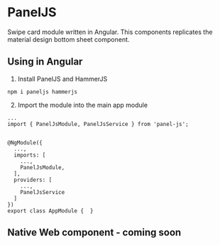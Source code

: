 # PanelJS

Swipe card module written in Angular.
This components replicates the material design bottom sheet component.

## Using in Angular

1. Install PanelJS and HammerJS

```
npm i paneljs hammerjs
```

2. Import the module into the main app module

```
...
import { PanelJsModule, PanelJsService } from 'panel-js';


@NgModule({
  ...,
  imports: [
    ...,
    PanelJsModule,
  ],
  providers: [
    ...,
    PanelJsService
  ]
})
export class AppModule {  }

```

## Native Web component - coming soon